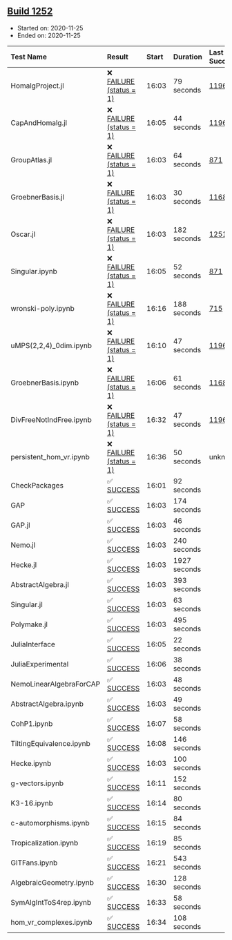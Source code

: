 ## [Build 1252](https://oscarci.mathematik.uni-kl.de/job/oscar-stable/1252/)

* Started on: 2020-11-25
* Ended on: 2020-11-25

| Test Name    | Result | Start | Duration | Last Success | First Failure |
|:-------------|:-------|:------|:---------|:-------------|:--------------|
| HomalgProject.jl | ❌ [FAILURE (status = 1)](https://oscarci.mathematik.uni-kl.de/job/oscar-stable/1252/artifact/logs/build-1252/HomalgProject.jl.log) | 16:03 | 79 seconds | [1196](https://oscarci.mathematik.uni-kl.de/job/oscar-stable/1196/) | [1197](https://oscarci.mathematik.uni-kl.de/job/oscar-stable/1197/) |
| CapAndHomalg.jl | ❌ [FAILURE (status = 1)](https://oscarci.mathematik.uni-kl.de/job/oscar-stable/1252/artifact/logs/build-1252/CapAndHomalg.jl.log) | 16:05 | 44 seconds | [1196](https://oscarci.mathematik.uni-kl.de/job/oscar-stable/1196/) | [1197](https://oscarci.mathematik.uni-kl.de/job/oscar-stable/1197/) |
| GroupAtlas.jl | ❌ [FAILURE (status = 1)](https://oscarci.mathematik.uni-kl.de/job/oscar-stable/1252/artifact/logs/build-1252/GroupAtlas.jl.log) | 16:03 | 64 seconds | [871](https://oscarci.mathematik.uni-kl.de/job/oscar-stable/871/) | [872](https://oscarci.mathematik.uni-kl.de/job/oscar-stable/872/) |
| GroebnerBasis.jl | ❌ [FAILURE (status = 1)](https://oscarci.mathematik.uni-kl.de/job/oscar-stable/1252/artifact/logs/build-1252/GroebnerBasis.jl.log) | 16:03 | 30 seconds | [1168](https://oscarci.mathematik.uni-kl.de/job/oscar-stable/1168/) | [1169](https://oscarci.mathematik.uni-kl.de/job/oscar-stable/1169/) |
| Oscar.jl | ❌ [FAILURE (status = 1)](https://oscarci.mathematik.uni-kl.de/job/oscar-stable/1252/artifact/logs/build-1252/Oscar.jl.log) | 16:03 | 182 seconds | [1251](https://oscarci.mathematik.uni-kl.de/job/oscar-stable/1251/) | [1252](https://oscarci.mathematik.uni-kl.de/job/oscar-stable/1252/) |
| Singular.ipynb | ❌ [FAILURE (status = 1)](https://oscarci.mathematik.uni-kl.de/job/oscar-stable/1252/artifact/logs/build-1252/Singular.ipynb.log) | 16:05 | 52 seconds | [871](https://oscarci.mathematik.uni-kl.de/job/oscar-stable/871/) | [872](https://oscarci.mathematik.uni-kl.de/job/oscar-stable/872/) |
| wronski-poly.ipynb | ❌ [FAILURE (status = 1)](https://oscarci.mathematik.uni-kl.de/job/oscar-stable/1252/artifact/logs/build-1252/wronski-poly.ipynb.log) | 16:16 | 188 seconds | [715](https://oscarci.mathematik.uni-kl.de/job/oscar-stable/715/) | [716](https://oscarci.mathematik.uni-kl.de/job/oscar-stable/716/) |
| uMPS(2,2,4)_0dim.ipynb | ❌ [FAILURE (status = 1)](https://oscarci.mathematik.uni-kl.de/job/oscar-stable/1252/artifact/logs/build-1252/uMPS-2-2-4-_0dim.ipynb.log) | 16:10 | 47 seconds | [1196](https://oscarci.mathematik.uni-kl.de/job/oscar-stable/1196/) | [1197](https://oscarci.mathematik.uni-kl.de/job/oscar-stable/1197/) |
| GroebnerBasis.ipynb | ❌ [FAILURE (status = 1)](https://oscarci.mathematik.uni-kl.de/job/oscar-stable/1252/artifact/logs/build-1252/GroebnerBasis.ipynb.log) | 16:06 | 61 seconds | [1168](https://oscarci.mathematik.uni-kl.de/job/oscar-stable/1168/) | [1169](https://oscarci.mathematik.uni-kl.de/job/oscar-stable/1169/) |
| DivFreeNotIndFree.ipynb | ❌ [FAILURE (status = 1)](https://oscarci.mathematik.uni-kl.de/job/oscar-stable/1252/artifact/logs/build-1252/DivFreeNotIndFree.ipynb.log) | 16:32 | 47 seconds | [1196](https://oscarci.mathematik.uni-kl.de/job/oscar-stable/1196/) | [1197](https://oscarci.mathematik.uni-kl.de/job/oscar-stable/1197/) |
| persistent_hom_vr.ipynb | ❌ [FAILURE (status = 1)](https://oscarci.mathematik.uni-kl.de/job/oscar-stable/1252/artifact/logs/build-1252/persistent_hom_vr.ipynb.log) | 16:36 | 50 seconds | unknown | unknown |
| CheckPackages | ✅ [SUCCESS](https://oscarci.mathematik.uni-kl.de/job/oscar-stable/1252/artifact/logs/build-1252/CheckPackages.log) | 16:01 | 92 seconds |  |  |
| GAP | ✅ [SUCCESS](https://oscarci.mathematik.uni-kl.de/job/oscar-stable/1252/artifact/logs/build-1252/GAP.log) | 16:03 | 174 seconds |  |  |
| GAP.jl | ✅ [SUCCESS](https://oscarci.mathematik.uni-kl.de/job/oscar-stable/1252/artifact/logs/build-1252/GAP.jl.log) | 16:03 | 46 seconds |  |  |
| Nemo.jl | ✅ [SUCCESS](https://oscarci.mathematik.uni-kl.de/job/oscar-stable/1252/artifact/logs/build-1252/Nemo.jl.log) | 16:03 | 240 seconds |  |  |
| Hecke.jl | ✅ [SUCCESS](https://oscarci.mathematik.uni-kl.de/job/oscar-stable/1252/artifact/logs/build-1252/Hecke.jl.log) | 16:03 | 1927 seconds |  |  |
| AbstractAlgebra.jl | ✅ [SUCCESS](https://oscarci.mathematik.uni-kl.de/job/oscar-stable/1252/artifact/logs/build-1252/AbstractAlgebra.jl.log) | 16:03 | 393 seconds |  |  |
| Singular.jl | ✅ [SUCCESS](https://oscarci.mathematik.uni-kl.de/job/oscar-stable/1252/artifact/logs/build-1252/Singular.jl.log) | 16:03 | 63 seconds |  |  |
| Polymake.jl | ✅ [SUCCESS](https://oscarci.mathematik.uni-kl.de/job/oscar-stable/1252/artifact/logs/build-1252/Polymake.jl.log) | 16:03 | 495 seconds |  |  |
| JuliaInterface | ✅ [SUCCESS](https://oscarci.mathematik.uni-kl.de/job/oscar-stable/1252/artifact/logs/build-1252/JuliaInterface.log) | 16:05 | 22 seconds |  |  |
| JuliaExperimental | ✅ [SUCCESS](https://oscarci.mathematik.uni-kl.de/job/oscar-stable/1252/artifact/logs/build-1252/JuliaExperimental.log) | 16:06 | 38 seconds |  |  |
| NemoLinearAlgebraForCAP | ✅ [SUCCESS](https://oscarci.mathematik.uni-kl.de/job/oscar-stable/1252/artifact/logs/build-1252/NemoLinearAlgebraForCAP.log) | 16:03 | 48 seconds |  |  |
| AbstractAlgebra.ipynb | ✅ [SUCCESS](https://oscarci.mathematik.uni-kl.de/job/oscar-stable/1252/artifact/logs/build-1252/AbstractAlgebra.ipynb.log) | 16:03 | 49 seconds |  |  |
| CohP1.ipynb | ✅ [SUCCESS](https://oscarci.mathematik.uni-kl.de/job/oscar-stable/1252/artifact/logs/build-1252/CohP1.ipynb.log) | 16:07 | 58 seconds |  |  |
| TiltingEquivalence.ipynb | ✅ [SUCCESS](https://oscarci.mathematik.uni-kl.de/job/oscar-stable/1252/artifact/logs/build-1252/TiltingEquivalence.ipynb.log) | 16:08 | 146 seconds |  |  |
| Hecke.ipynb | ✅ [SUCCESS](https://oscarci.mathematik.uni-kl.de/job/oscar-stable/1252/artifact/logs/build-1252/Hecke.ipynb.log) | 16:03 | 100 seconds |  |  |
| g-vectors.ipynb | ✅ [SUCCESS](https://oscarci.mathematik.uni-kl.de/job/oscar-stable/1252/artifact/logs/build-1252/g-vectors.ipynb.log) | 16:11 | 152 seconds |  |  |
| K3-16.ipynb | ✅ [SUCCESS](https://oscarci.mathematik.uni-kl.de/job/oscar-stable/1252/artifact/logs/build-1252/K3-16.ipynb.log) | 16:14 | 80 seconds |  |  |
| c-automorphisms.ipynb | ✅ [SUCCESS](https://oscarci.mathematik.uni-kl.de/job/oscar-stable/1252/artifact/logs/build-1252/c-automorphisms.ipynb.log) | 16:15 | 84 seconds |  |  |
| Tropicalization.ipynb | ✅ [SUCCESS](https://oscarci.mathematik.uni-kl.de/job/oscar-stable/1252/artifact/logs/build-1252/Tropicalization.ipynb.log) | 16:19 | 85 seconds |  |  |
| GITFans.ipynb | ✅ [SUCCESS](https://oscarci.mathematik.uni-kl.de/job/oscar-stable/1252/artifact/logs/build-1252/GITFans.ipynb.log) | 16:21 | 543 seconds |  |  |
| AlgebraicGeometry.ipynb | ✅ [SUCCESS](https://oscarci.mathematik.uni-kl.de/job/oscar-stable/1252/artifact/logs/build-1252/AlgebraicGeometry.ipynb.log) | 16:30 | 128 seconds |  |  |
| SymAlgIntToS4rep.ipynb | ✅ [SUCCESS](https://oscarci.mathematik.uni-kl.de/job/oscar-stable/1252/artifact/logs/build-1252/SymAlgIntToS4rep.ipynb.log) | 16:33 | 58 seconds |  |  |
| hom_vr_complexes.ipynb | ✅ [SUCCESS](https://oscarci.mathematik.uni-kl.de/job/oscar-stable/1252/artifact/logs/build-1252/hom_vr_complexes.ipynb.log) | 16:34 | 108 seconds |  |  |
